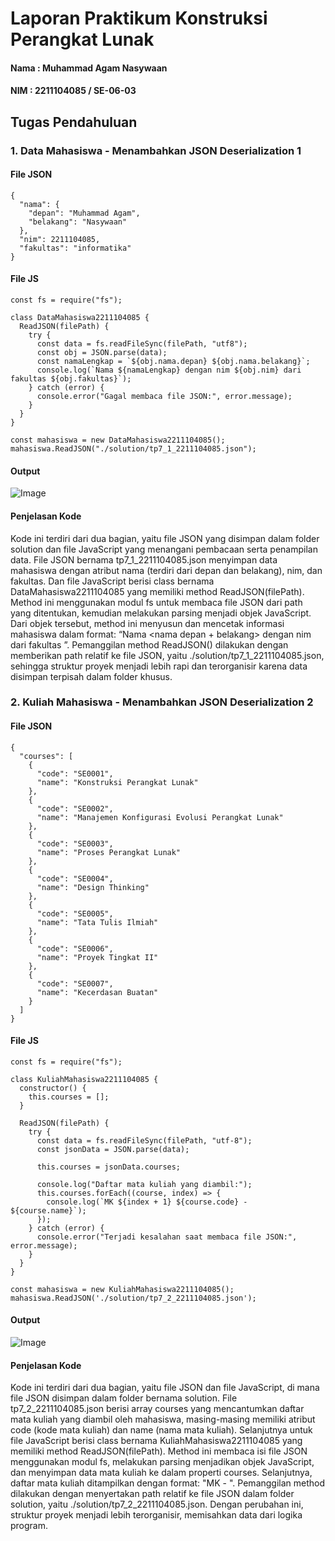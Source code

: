 # Laporan Praktikum Konstruksi Perangkat Lunak
#### Nama : Muhammad Agam Nasywaan
#### NIM : 2211104085 / SE-06-03

## Tugas Pendahuluan

### 1. Data Mahasiswa - Menambahkan JSON Deserialization 1

#### File JSON

```
{
  "nama": {
    "depan": "Muhammad Agam",
    "belakang": "Nasywaan"
  },
  "nim": 2211104085,
  "fakultas": "informatika"
}

```

#### File JS

```
const fs = require("fs");

class DataMahasiswa2211104085 {
  ReadJSON(filePath) {
    try {
      const data = fs.readFileSync(filePath, "utf8");
      const obj = JSON.parse(data);
      const namaLengkap = `${obj.nama.depan} ${obj.nama.belakang}`;
      console.log(`Nama ${namaLengkap} dengan nim ${obj.nim} dari fakultas ${obj.fakultas}`);
    } catch (error) {
      console.error("Gagal membaca file JSON:", error.message);
    }
  }
}

const mahasiswa = new DataMahasiswa2211104085();
mahasiswa.ReadJSON("./solution/tp7_1_2211104085.json");

```

#### Output
![Image](https://github.com/user-attachments/assets/7f87d0a9-cdcd-47ff-ad25-901e53be94ec)

#### Penjelasan Kode
Kode ini terdiri dari dua bagian, yaitu file JSON yang disimpan dalam folder solution dan file JavaScript yang menangani pembacaan serta penampilan data. File JSON bernama tp7_1_2211104085.json menyimpan data mahasiswa dengan atribut nama (terdiri dari depan dan belakang), nim, dan fakultas. Dan file JavaScript berisi class bernama DataMahasiswa2211104085 yang memiliki method ReadJSON(filePath). Method ini menggunakan modul fs untuk membaca file JSON dari path yang ditentukan, kemudian melakukan parsing menjadi objek JavaScript. Dari objek tersebut, method ini menyusun dan mencetak informasi mahasiswa dalam format: “Nama <nama depan + belakang> dengan nim <nim> dari fakultas <fakultas>”. Pemanggilan method ReadJSON() dilakukan dengan memberikan path relatif ke file JSON, yaitu ./solution/tp7_1_2211104085.json, sehingga struktur proyek menjadi lebih rapi dan terorganisir karena data disimpan terpisah dalam folder khusus.


### 2. Kuliah Mahasiswa - Menambahkan JSON Deserialization 2

#### File JSON

```
{
  "courses": [
    {
      "code": "SE0001",
      "name": "Konstruksi Perangkat Lunak"
    },
    {
      "code": "SE0002",
      "name": "Manajemen Konfigurasi Evolusi Perangkat Lunak"
    },
    {
      "code": "SE0003",
      "name": "Proses Perangkat Lunak"
    },
    {
      "code": "SE0004",
      "name": "Design Thinking"
    },
    {
      "code": "SE0005",
      "name": "Tata Tulis Ilmiah"
    },
    {
      "code": "SE0006",
      "name": "Proyek Tingkat II"
    },
    {
      "code": "SE0007",
      "name": "Kecerdasan Buatan"
    }
  ]
}

```

#### File JS

```
const fs = require("fs");

class KuliahMahasiswa2211104085 {
  constructor() {
    this.courses = [];
  }

  ReadJSON(filePath) {
    try {
      const data = fs.readFileSync(filePath, "utf-8");
      const jsonData = JSON.parse(data);

      this.courses = jsonData.courses;

      console.log("Daftar mata kuliah yang diambil:");
      this.courses.forEach((course, index) => {
        console.log(`MK ${index + 1} ${course.code} - ${course.name}`);
      });
    } catch (error) {
      console.error("Terjadi kesalahan saat membaca file JSON:", error.message);
    }
  }
}

const mahasiswa = new KuliahMahasiswa2211104085();
mahasiswa.ReadJSON('./solution/tp7_2_2211104085.json');

```

#### Output
![Image](https://github.com/user-attachments/assets/a7d9b0b1-be15-47be-af33-060d1020035f)

#### Penjelasan Kode
Kode ini terdiri dari dua bagian, yaitu file JSON dan file JavaScript, di mana file JSON disimpan dalam folder bernama solution. File tp7_2_2211104085.json berisi array courses yang mencantumkan daftar mata kuliah yang diambil oleh mahasiswa, masing-masing memiliki atribut code (kode mata kuliah) dan name (nama mata kuliah). Selanjutnya untuk file JavaScript berisi class bernama KuliahMahasiswa2211104085 yang memiliki method ReadJSON(filePath). Method ini membaca isi file JSON menggunakan modul fs, melakukan parsing menjadikan objek JavaScript, dan menyimpan data mata kuliah ke dalam properti courses. Selanjutnya, daftar mata kuliah ditampilkan dengan format: "MK <nomor> <kode mata kuliah> - <nama mata kuliah>". Pemanggilan method dilakukan dengan menyertakan path relatif ke file JSON dalam folder solution, yaitu ./solution/tp7_2_2211104085.json. Dengan perubahan ini, struktur proyek menjadi lebih terorganisir, memisahkan data dari logika program.